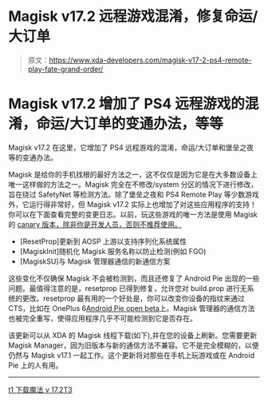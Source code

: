 # Magisk v17.2 远程游戏混淆，修复命运/大订单

> 原文：<https://www.xda-developers.com/magisk-v17-2-ps4-remote-play-fate-grand-order/>

# Magisk v17.2 增加了 PS4 远程游戏的混淆，命运/大订单的变通办法，等等

Magisk v17.2 在这里，它增加了 PS4 远程游戏的混淆，命运/大订单和堡垒之夜等的变通办法。

Magisk 是给你的手机找根的最好方法之一，这不仅仅是因为它是在大多数设备上唯一这样做的方法之一。Magisk 完全在不修改/system 分区的情况下进行修改，旨在绕过 SafetyNet 等检测方法。除了堡垒之夜和 PS4 Remote Play 等少数游戏外，它运行得非常好，但 Magisk v17.2 实际上也增加了对这些应用程序的支持！你可以在下面查看完整的变更日志。以前，玩这些游戏的唯一方法是使用 Magisk 的 [canary 版本，除非你是开发人员，否则不推荐使用。](https://www.xda-developers.com/fate-grand-order-fortnite-mobile-magisk/)

*   [ResetProp]更新到 AOSP 上游以支持序列化系统属性
*   [MagiskInit]随机化 Magisk 服务名称以防止检测(例如 FGO)
*   [MagiskSU]与 Magisk 管理器通信的新通信方案

这些变化不仅确保 Magisk 不会被检测到，而且还修复了 Android Pie 出现的一些问题。最值得注意的是，resetprop 已得到修复，允许您对 build.prop 进行无系统的更改。resetprop 最有用的一个好处是，你可以改变你设备的指纹来通过 CTS，比如在 OnePlus 6[Android Pie open beta](https://www.xda-developers.com/pass-safetynet-beta-android-pie-oneplus-6/)上。Magisk 管理器的通信方法也被完全重写，使得应用程序几乎不可能检测到它是否存在。

该更新可以从 XDA 的 Magisk 线程下载(如下),并在您的设备上刷新。您需要更新 Magisk Manager，因为旧版本与新的通信方法不兼容。它不是完全模糊的，以便仍然与 Magisk v17.1 一起工作。这个更新将对那些在手机上玩游戏或在 Android Pie 上的人有用。

* * *

[t1 下载魔法 v 17.2T3](https://forum.xda-developers.com/showpost.php?p=77678063&postcount=46)